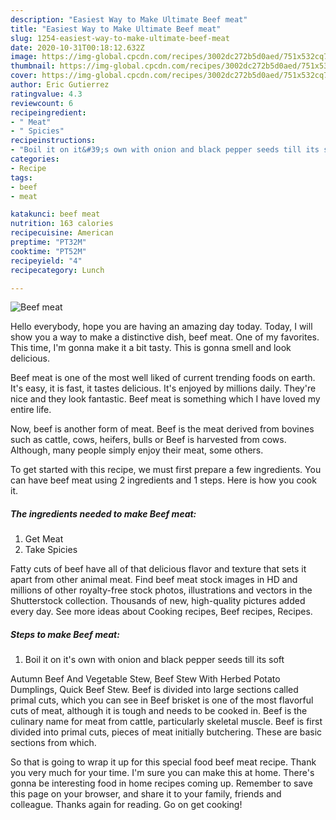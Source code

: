 ```yaml
---
description: "Easiest Way to Make Ultimate Beef meat"
title: "Easiest Way to Make Ultimate Beef meat"
slug: 1254-easiest-way-to-make-ultimate-beef-meat
date: 2020-10-31T00:18:12.632Z
image: https://img-global.cpcdn.com/recipes/3002dc272b5d0aed/751x532cq70/beef-meat-recipe-main-photo.jpg
thumbnail: https://img-global.cpcdn.com/recipes/3002dc272b5d0aed/751x532cq70/beef-meat-recipe-main-photo.jpg
cover: https://img-global.cpcdn.com/recipes/3002dc272b5d0aed/751x532cq70/beef-meat-recipe-main-photo.jpg
author: Eric Gutierrez
ratingvalue: 4.3
reviewcount: 6
recipeingredient:
- " Meat"
- " Spicies"
recipeinstructions:
- "Boil it on it&#39;s own with onion and black pepper seeds till its soft"
categories:
- Recipe
tags:
- beef
- meat

katakunci: beef meat 
nutrition: 163 calories
recipecuisine: American
preptime: "PT32M"
cooktime: "PT52M"
recipeyield: "4"
recipecategory: Lunch

---
```



![Beef meat](https://img-global.cpcdn.com/recipes/3002dc272b5d0aed/751x532cq70/beef-meat-recipe-main-photo.jpg)

Hello everybody, hope you are having an amazing day today. Today, I will show you a way to make a distinctive dish, beef meat. One of my favorites. This time, I'm gonna make it a bit tasty. This is gonna smell and look delicious.

Beef meat is one of the most well liked of current trending foods on earth. It's easy, it is fast, it tastes delicious. It's enjoyed by millions daily. They're nice and they look fantastic. Beef meat is something which I have loved my entire life.

Now, beef is another form of meat. Beef is the meat derived from bovines such as cattle, cows, heifers, bulls or Beef is harvested from cows. Although, many people simply enjoy their meat, some others.


To get started with this recipe, we must first prepare a few ingredients. You can have beef meat using 2 ingredients and 1 steps. Here is how you cook it.

<!--inarticleads1-->

##### The ingredients needed to make Beef meat:

1. Get  Meat
1. Take  Spicies


Fatty cuts of beef have all of that delicious flavor and texture that sets it apart from other animal meat. Find beef meat stock images in HD and millions of other royalty-free stock photos, illustrations and vectors in the Shutterstock collection. Thousands of new, high-quality pictures added every day. See more ideas about Cooking recipes, Beef recipes, Recipes. 

<!--inarticleads2-->

##### Steps to make Beef meat:

1. Boil it on it&#39;s own with onion and black pepper seeds till its soft


Autumn Beef And Vegetable Stew, Beef Stew With Herbed Potato Dumplings, Quick Beef Stew. Beef is divided into large sections called primal cuts, which you can see in Beef brisket is one of the most flavorful cuts of meat, although it is tough and needs to be cooked in. Beef is the culinary name for meat from cattle, particularly skeletal muscle. Beef is first divided into primal cuts, pieces of meat initially butchering. These are basic sections from which. 

So that is going to wrap it up for this special food beef meat recipe. Thank you very much for your time. I'm sure you can make this at home. There's gonna be interesting food in home recipes coming up. Remember to save this page on your browser, and share it to your family, friends and colleague. Thanks again for reading. Go on get cooking!
